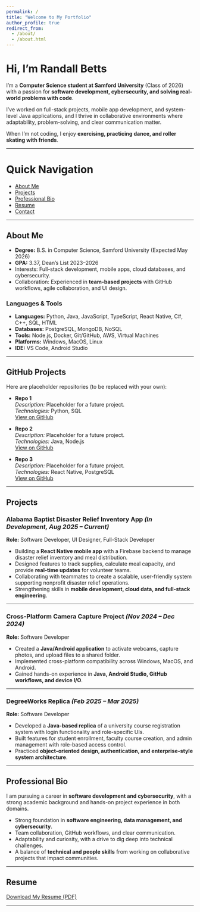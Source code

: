 ```yaml
---
permalink: /
title: "Welcome to My Portfolio"
author_profile: true
redirect_from: 
  - /about/
  - /about.html
---
```


# Hi, I’m Randall Betts 
I’m a **Computer Science student at Samford University** (Class of 2026) with a passion for **software development, cybersecurity, and solving real-world problems with code**.  

I’ve worked on full-stack projects, mobile app development, and system-level Java applications, and I thrive in collaborative environments where adaptability, problem-solving, and clear communication matter.  

When I’m not coding, I enjoy **exercising, practicing dance, and roller skating with friends**.  

---

#  Quick Navigation
- [About Me](#about-me)
- [Projects](#projects)
- [Professional Bio](#professional-bio)
- [Resume](#resume)
- [Contact](#contact)

---

## About Me
-  **Degree:** B.S. in Computer Science, Samford University (Expected May 2026)  
-  **GPA:** 3.37, Dean’s List 2023–2026  
-  Interests: Full-stack development, mobile apps, cloud databases, and cybersecurity.  
-  Collaboration: Experienced in **team-based projects** with GitHub workflows, agile collaboration, and UI design.  

### **Languages & Tools**
- **Languages:** Python, Java, JavaScript, TypeScript, React Native, C#, C++, SQL, HTML  
- **Databases:** PostgreSQL, MongoDB, NoSQL  
- **Tools:** Node.js, Docker, Git/GitHub, AWS, Virtual Machines  
- **Platforms:** Windows, MacOS, Linux  
- **IDE:** VS Code, Android Studio  

---

## GitHub Projects
Here are placeholder repositories (to be replaced with your own):  

- **Repo 1**  
  *Description:* Placeholder for a future project.  
  *Technologies:* Python, SQL  
  [View on GitHub](https://github.com/)  

- **Repo 2**  
  *Description:* Placeholder for a future project.  
  *Technologies:* Java, Node.js  
  [View on GitHub](https://github.com/)  

- **Repo 3**  
  *Description:* Placeholder for a future project.  
  *Technologies:* React Native, PostgreSQL  
  [View on GitHub](https://github.com/)  

---

##  Projects

### Alabama Baptist Disaster Relief Inventory App *(In Development, Aug 2025 – Current)*
**Role:** Software Developer, UI Designer, Full-Stack Developer  
- Building a **React Native mobile app** with a Firebase backend to manage disaster relief inventory and meal distribution.  
- Designed features to track supplies, calculate meal capacity, and provide **real-time updates** for volunteer teams.  
- Collaborating with teammates to create a scalable, user-friendly system supporting nonprofit disaster relief operations.  
- Strengthening skills in **mobile development, cloud data, and full-stack engineering**.  

---

### Cross-Platform Camera Capture Project *(Nov 2024 – Dec 2024)*
**Role:** Software Developer  
- Created a **Java/Android application** to activate webcams, capture photos, and upload files to a shared folder.  
- Implemented cross-platform compatibility across Windows, MacOS, and Android.  
- Gained hands-on experience in **Java, Android Studio, GitHub workflows, and device I/O**.  

---

### DegreeWorks Replica *(Feb 2025 – Mar 2025)*
**Role:** Software Developer  
- Developed a **Java-based replica** of a university course registration system with login functionality and role-specific UIs.  
- Built features for student enrollment, faculty course creation, and admin management with role-based access control.  
- Practiced **object-oriented design, authentication, and enterprise-style system architecture**.  

---

## Professional Bio
I am pursuing a career in **software development and cybersecurity**, with a strong academic background and hands-on project experience in both domains.  
- Strong foundation in **software engineering, data management, and cybersecurity**.  
- Team collaboration, GitHub workflows, and clear communication.  
- Adaptability and curiosity, with a drive to dig deep into technical challenges.  
- A balance of **technical and people skills** from working on collaborative projects that impact communities.  


---

##  Resume
 [Download My Resume (PDF)](/files/RandallBettsComputerScienceResume.pdf)  

---

